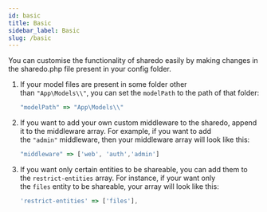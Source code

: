 ```yaml
---
id: basic
title: Basic
sidebar_label: Basic
slug: /basic
---
```


You can customise the functionality of sharedo easily by making changes in the sharedo.php file present in your config folder.

1. If your model files are present in some folder other than `"App\Models\\"`, you can set the `modelPath` to the path of that folder:

   ```jsx
   "modelPath" => "App\Models\\"
   ```

2. If you want to add your own custom middleware to the sharedo, append it to the middleware array. For example, if you want to add the `"admin"` middleware, then your middleware array will look like this:

   ```jsx
   "middleware" => ['web', 'auth','admin']
   ```

3. If you want only certain entities to be shareable, you can add them to the `restrict-entities` array. For instance, if your want only the `files` entity to be shareable, your array will look like this:

   ```jsx
   'restrict-entities' => ['files'],
   ```
